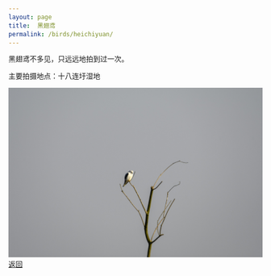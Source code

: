 ```yaml
---
layout: page
title: 	黑翅鸢
permalink: /birds/heichiyuan/
---
```

黑翅鸢不多见，只远远地拍到过一次。

主要拍摄地点：十八连圩湿地

![](../picture/黑翅鸢/DSC_1928-NEF_DxO_DeepPRIME.jpg)
[返回](../../)
